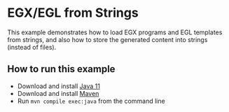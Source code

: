 # EGX/EGL from Strings

This example demonstrates how to load EGX programs and EGL templates from strings, and also how to store the generated content into strings (instead of files).

## How to run this example

- Download and install [Java 11](https://adoptium.net/)
- Download and install [Maven](https://maven.apache.org/)
- Run `mvn compile exec:java` from the command line
